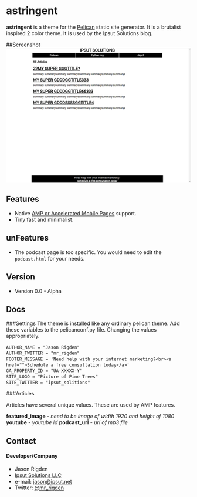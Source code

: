 astringent
======
**astringent** is a theme for the [Pelican](https://github.com/getpelican/pelican) static site generator. It is a brutalist inspired 2 color theme. It is used by the Ipsut Solutions blog.

##Screenshot
![Screenshot](screen_shot-min.png)


## Features
* Native [AMP or Accelerated Mobile Pages](https://www.ampproject.org/) support.
* Tiny fast and minimalist.

## unFeatures
* The podcast page is too specific. You would need to edit the `podcast.html` for your needs.



## Version
* Version 0.0 - Alpha

## Docs

###Settings
The theme is installed like any ordinary pelican theme. Add these variables to the pelicanconf.py file. Changing the values appropriately.

    AUTHOR_NAME = "Jason Rigden"
    AUTHOR_TWITTER = "mr_rigden"
    FOOTER_MESSAGE = 'Need help with your internet marketing?<br><a href="">Schedule a free consultation today</a>'
    GA_PROPERTY_ID = "UA-XXXXX-Y"
    SITE_LOGO = "Picture of Pine Trees"
    SITE_TWITTER = "ipsut_solitions"

###Articles

Articles have several unique values. These are used by AMP features.

 **featured_image** - *need to be image of width 1920 and height of 1080*
 **youtube** - *youtube id*
  **podcast_url** - *url of mp3 file*

## Contact
#### Developer/Company
* Jason Rigden
* [Ipsut Solutions LLC](https://ipsut.net)
* e-mail: jason@ipsut.net
* Twitter: [@mr_rigden](https://twitter.com/mr_rigden "mr_rigden on twitter")
